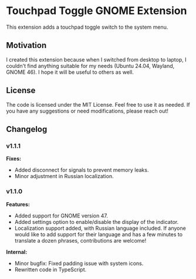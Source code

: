 # Touchpad Toggle GNOME Extension

This extension adds a touchpad toggle switch to the system menu.

## Motivation

I created this extension because when I switched from desktop to laptop, I couldn't find anything suitable for my needs (Ubuntu 24.04, Wayland, GNOME 46). I hope it will be useful to others as well.

## License

The code is licensed under the MIT License. Feel free to use it as needed. If you have any suggestions or need modifications, please reach out!

## Changelog

### v1.1.1

**Fixes:**
* Added disconnect for signals to prevent memory leaks.
* Minor adjustment in Russian localization.

### v1.1.0

**Features:**
* Added support for GNOME version 47.
* Added settings option to enable/disable the display of the indicator.
* Localization support added, with Russian language included. If anyone would like to add support for their language and has a few minutes to translate a dozen phrases, contributions are welcome!

**Internal:**
* Minor bugfix: Fixed padding issue with system icons.
* Rewritten code in TypeScript.